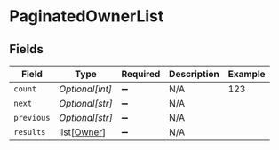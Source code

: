 # PaginatedOwnerList


## Fields

| Field                                       | Type                                        | Required                                    | Description                                 | Example                                     |
| ------------------------------------------- | ------------------------------------------- | ------------------------------------------- | ------------------------------------------- | ------------------------------------------- |
| `count`                                     | *Optional[int]*                             | :heavy_minus_sign:                          | N/A                                         | 123                                         |
| `next`                                      | *Optional[str]*                             | :heavy_minus_sign:                          | N/A                                         |                                             |
| `previous`                                  | *Optional[str]*                             | :heavy_minus_sign:                          | N/A                                         |                                             |
| `results`                                   | list[[Owner](../../models/shared/owner.md)] | :heavy_minus_sign:                          | N/A                                         |                                             |